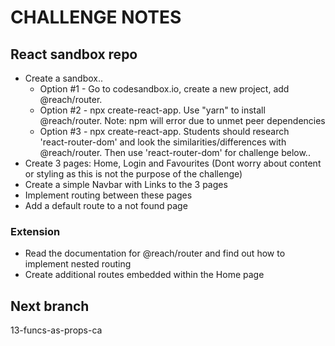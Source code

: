 # CHALLENGE NOTES

## React sandbox repo

- Create a sandbox..
     - Option #1 - Go to codesandbox.io, create a new project, add 
                   @reach/router.
     - Option #2 - npx create-react-app. Use "yarn" to install @reach/router.
                   Note: npm will error due to unmet peer dependencies
     - Option #3 - npx create-react-app. Students should research         
                   'react-router-dom' and look the similarities/differences
                   with @reach/router. Then use 'react-router-dom' for challenge below..               
- Create 3 pages: Home, Login and Favourites (Dont worry about content or styling as this is not the purpose of the challenge)
- Create a simple Navbar with Links to the 3 pages
- Implement routing between these pages
- Add a default route to a not found page

### Extension

- Read the documentation for @reach/router and find out how to implement nested routing
- Create additional routes embedded within the Home page

## Next branch 

13-funcs-as-props-ca